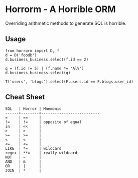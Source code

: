 Horrorm - A Horrible ORM
========================

Overriding arithmetic methods to generate SQL is horrible.

Usage
-----

    from horrorm import D, f
    d = D('foodb')
    d.business_business.select(f.id == 2)
    
    q = (f.id != 5) | (f.name *= 'Al%')
    d.business_business.select(q)

    T('users', 'blogs').select(F.users.id == F.blogs.user_id)

Cheat Sheet
-----------

    SQL   | Horror | Mnemonic
    ------+--------+--------------------------
    =     | ==     |
    !=    | !=     | opposite of equal
    in    | <<     |
    >     | >      |
    >=    | >=     |
    <     | <      |
    <=    | <=     |
    LIKE  | *=     | wildcard
    regex | **=    | really wildcard
    NOT   | ~      |
    AND   | &      |
    OR    | |      |
    JOIN  | *      |
